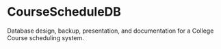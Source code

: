 # CourseScheduleDB
Database design, backup, presentation, and documentation for a College Course scheduling system.

